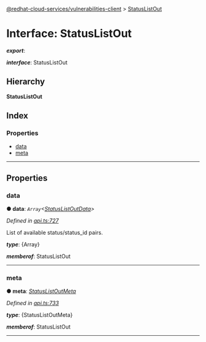 [@redhat-cloud-services/vulnerabilities-client](../README.md) > [StatusListOut](../interfaces/statuslistout.md)

# Interface: StatusListOut

*__export__*: 

*__interface__*: StatusListOut

## Hierarchy

**StatusListOut**

## Index

### Properties

* [data](statuslistout.md#data)
* [meta](statuslistout.md#meta)

---

## Properties

<a id="data"></a>

###  data

**● data**: *`Array`<[StatusListOutData](statuslistoutdata.md)>*

*Defined in [api.ts:727](https://github.com/RedHatInsights/javascript-clients/blob/master/packages/vulnerabilities/git-api/api.ts#L727)*

List of available status/status\_id pairs.

*__type__*: {Array}

*__memberof__*: StatusListOut

___
<a id="meta"></a>

###  meta

**● meta**: *[StatusListOutMeta](statuslistoutmeta.md)*

*Defined in [api.ts:733](https://github.com/RedHatInsights/javascript-clients/blob/master/packages/vulnerabilities/git-api/api.ts#L733)*

*__type__*: {StatusListOutMeta}

*__memberof__*: StatusListOut

___

